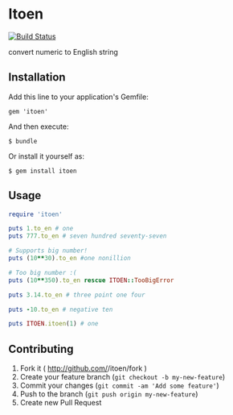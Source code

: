 # Itoen

[![Build Status](https://travis-ci.org/long-long-float/itoen.svg)](https://travis-ci.org/long-long-float/itoen)

convert numeric to English string

## Installation

Add this line to your application's Gemfile:

    gem 'itoen'

And then execute:

    $ bundle

Or install it yourself as:

    $ gem install itoen

## Usage

```ruby
require 'itoen'

puts 1.to_en # one
puts 777.to_en # seven hundred seventy-seven

# Supports big number!
puts (10**30).to_en #one nonillion

# Too big number :(
puts (10**350).to_en rescue ITOEN::TooBigError

puts 3.14.to_en # three point one four

puts -10.to_en # negative ten

puts ITOEN.itoen(1) # one
```

## Contributing

1. Fork it ( http://github.com/<my-github-username>/itoen/fork )
2. Create your feature branch (`git checkout -b my-new-feature`)
3. Commit your changes (`git commit -am 'Add some feature'`)
4. Push to the branch (`git push origin my-new-feature`)
5. Create new Pull Request
